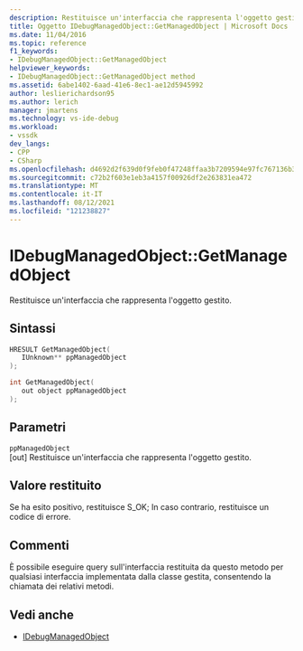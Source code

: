 ```yaml
---
description: Restituisce un'interfaccia che rappresenta l'oggetto gestito.
title: Oggetto IDebugManagedObject::GetManagedObject | Microsoft Docs
ms.date: 11/04/2016
ms.topic: reference
f1_keywords:
- IDebugManagedObject::GetManagedObject
helpviewer_keywords:
- IDebugManagedObject::GetManagedObject method
ms.assetid: 6abe1402-6aad-41e6-8ec1-ae12d5945992
author: leslierichardson95
ms.author: lerich
manager: jmartens
ms.technology: vs-ide-debug
ms.workload:
- vssdk
dev_langs:
- CPP
- CSharp
ms.openlocfilehash: d4692d2f639d0f9feb0f47248ffaa3b7209594e97fc767136b32b422de5912a7
ms.sourcegitcommit: c72b2f603e1eb3a4157f00926df2e263831ea472
ms.translationtype: MT
ms.contentlocale: it-IT
ms.lasthandoff: 08/12/2021
ms.locfileid: "121238827"
---
```

# <a name="idebugmanagedobjectgetmanagedobject"></a>IDebugManagedObject::GetManagedObject
Restituisce un'interfaccia che rappresenta l'oggetto gestito.

## <a name="syntax"></a>Sintassi

```cpp
HRESULT GetManagedObject( 
   IUnknown** ppManagedObject
);
```

```cpp
int GetManagedObject(
   out object ppManagedObject
);
```

## <a name="parameters"></a>Parametri
`ppManagedObject`\
[out] Restituisce un'interfaccia che rappresenta l'oggetto gestito.

## <a name="return-value"></a>Valore restituito
 Se ha esito positivo, restituisce S_OK; In caso contrario, restituisce un codice di errore.

## <a name="remarks"></a>Commenti
 È possibile eseguire query sull'interfaccia restituita da questo metodo per qualsiasi interfaccia implementata dalla classe gestita, consentendo la chiamata dei relativi metodi.

## <a name="see-also"></a>Vedi anche
- [IDebugManagedObject](../../../extensibility/debugger/reference/idebugmanagedobject.md)
